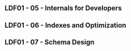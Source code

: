 ## LDF01 - 05 - Internals for Developers
## LDF01 - 06 - Indexes and Optimization
## LDF01 - 07 - Schema Design